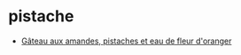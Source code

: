 pistache
=====

* [Gâteau aux amandes, pistaches et eau de fleur d'oranger](Amande-Pistache-FleurdOranger.html)
